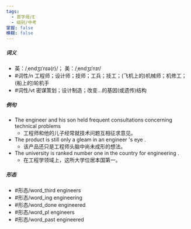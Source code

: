 ```yaml
---
tags:
  - 首字母/E
  - 级别/中考
掌握: false
模糊: false
---
```

##### 词义
- 英：/ˌendʒɪˈnɪə(r)/； 美：/ˌendʒɪˈnɪr/
- #词性/n  工程师；设计师；技师；工兵；技工；(飞机上的)机械师；机修工；(船上的)轮机手
- #词性/vt  密谋策划；设计制造；改变…的基因(或遗传)结构
##### 例句
- The engineer and his son held frequent consultations concerning technical problems
	- 工程师和他的儿子经常就技术问题互相征求意见。
- The product is still only a gleam in an engineer 's eye .
	- 该产品还只是工程师头脑中尚未成形的想法。
- The university is ranked number one in the country for engineering .
	- 在工程学领域上，这所大学位居本国第一。
##### 形态
- #形态/word_third engineers
- #形态/word_ing engineering
- #形态/word_done engineered
- #形态/word_pl engineers
- #形态/word_past engineered
